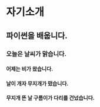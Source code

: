 # 자기소개

## 파이썬을 배웁니다.
### 오늘은 날씨가 맑습니다.
#### 어제는 비가 왔습니다.
#### 날이 개자 무지개가 떴습니다.
#### 무지개 뜬 날 구름이가 다리를 건넜습니다.
